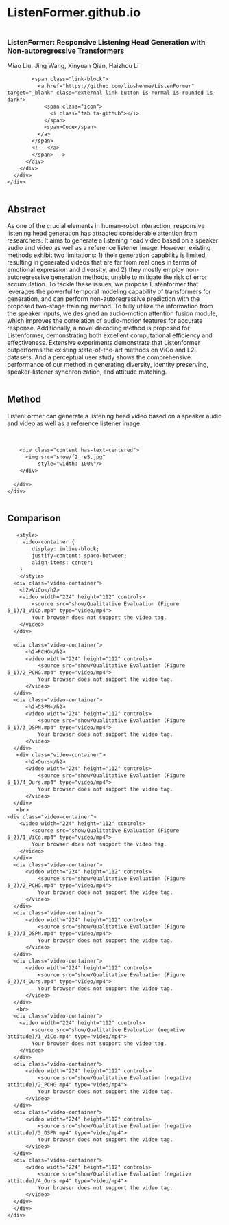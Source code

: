 # ListenFormer.github.io
<html>
<head>
  <meta charset="utf-8">
  <meta name="description"
        content="">
  <meta name="keywords" content="Speech-driven, 3D facial animation, codebook, discrete motion prior">
  <meta name="viewport" content="width=device-width, initial-scale=1">
  <title>ListenFormer</title>

  <!-- Global site tag (gtag.js) - Google Analytics -->
  <!-- <script async src="https://www.googletagmanager.com/gtag/js?id=G-PYVRSFMDRL"></script> -->
  <script>
    window.dataLayer = window.dataLayer || [];

    function gtag() {
      dataLayer.push(arguments);
    }

    gtag('js', new Date());

    gtag('config', 'G-PYVRSFMDRL');
  </script>

  <link href="https://fonts.googleapis.com/css?family=Google+Sans|Noto+Sans|Castoro"
        rel="stylesheet">

  <link rel="stylesheet" href="./static/css/bulma.min.css">
  <link rel="stylesheet" href="./static/css/bulma-carousel.min.css">
  <link rel="stylesheet" href="./static/css/bulma-slider.min.css">
  <link rel="stylesheet" href="./static/css/fontawesome.all.min.css">
  <link rel="stylesheet"
        href="https://cdn.jsdelivr.net/gh/jpswalsh/academicons@1/css/academicons.min.css">
  <link rel="stylesheet" href="./static/css/index.css">
  <link rel="icon" href="./static/images/favicon.svg">

  <script src="https://ajax.googleapis.com/ajax/libs/jquery/3.5.1/jquery.min.js"></script>
  <script defer src="./static/js/fontawesome.all.min.js"></script>
  <script src="./static/js/bulma-carousel.min.js"></script>
  <script src="./static/js/bulma-slider.min.js"></script>
  <script src="./static/js/index.js"></script>
</head>
<body>

  <section class="hero">
    <div class="hero-body">
      <div class="container is-max-desktop">
        <div class="columns is-centered">
          <div class="column has-text-centered">
	    <h3 class="xtitle is-1 publication-title">ListenFormer: Responsive Listening Head Generation with Non-autoregressive Transformers</h3>
            <div class="is-size-5 publication-authors">
              <!-- Paper authors -->
              <span class="author-block"></span>
              <a target="_blank">Miao Liu</a>,
              <span class="author-block"></span>
              <a target="_blank">Jing Wang</a>,
              <span class="author-block"></span>
              <a target="_blank">Xinyuan Qian</a>,
              <span class="author-block"></span>
              <a target="_blank">Haizhou Li</a>
            </div>

            <span class="link-block">
              <a href="https://github.com/liushenme/ListenFormer" target="_blank" class="external-link button is-normal is-rounded is-dark">
                <span class="icon">
                  <i class="fab fa-github"></i>
                </span>
                <span>Code</span>
              </a>
            </span>
            <!-- </a>
            </span> -->
          </div>
        </div>
      </div>
    </div>
  </section>


<section class="section">
  <div class="container is-max-desktop">
    <!-- Abstract. -->
    <div class="columns is-centered has-text-centered">
      <div class="column is-four-fifths">
        <h2 class="title is-3">Abstract</h2>
        <div class="content has-text-justified">
          <p>
As one of the crucial elements in human-robot interaction, responsive listening head generation has attracted considerable attention from researchers. It aims to generate a listening head video based on a speaker audio and video as well as a reference listener image. However, existing methods exhibit two limitations: 1) their generation capability is limited, resulting in generated videos that are far from real ones in terms of emotional expression and diversity, and 2) they mostly employ non-autoregressive generation methods, unable to mitigate the risk of error accumulation. To tackle these issues, we propose Listenformer that leverages the powerful temporal modeling capability of transformers for generation, and can perform non-autoregressive prediction with the proposed two-stage training method. To fully utilize the information from the speaker inputs, we designed an audio-motion attention fusion module, which improves the correlation of audio-motion features for accurate response. Additionally, a novel decoding method is proposed for Listenformer, demonstrating both excellent computational efficiency and effectiveness. Extensive experiments demonstrate that Listenformer outperforms the existing state-of-the-art methods on ViCo and L2L datasets. And a perceptual user study shows the comprehensive performance of our method in generating diversity, identity preserving, speaker-listener synchronization, and attitude matching.
          </p>
        </div>
      </div>
    </div>
    <!--/ Abstract. -->
  </div>
</section>


<section class="section">
  <div class="container is-max-desktop">
<!-- Method. -->
    <div class="columns is-centered">
      <div class="column is-full-width">
        <h2 class="title is-3">Method</h2>
        <div class="content has-text-justified">
          <p>
            ListenFormer can generate a listening head video based on a speaker audio and video as well as a reference listener image.
          </p>
        </div>
        <br/>

        <div class="content has-text-centered">
          <img src="show/f2_re5.jpg"
              style="width: 100%"/>
        </div>

      </div>
    </div>
  </div>
</section>  
<!--/ Method. -->
<section class="section">
  <div class="container is-max-desktop">
    <div class="columns is-centered">
      <div class="column is-full-width">
        <h2 class="title is-3">Comparison</h2>

       <style>
	    .video-container {
	        display: inline-block;
	        justify-content: space-between;
	        align-items: center;
	    }
    	</style>
	  <div class="video-container">
        <h2>ViCo</h2>
        <video width="224" height="112" controls>
            <source src="show/Qualitative Evaluation (Figure 5_1)/1_ViCo.mp4" type="video/mp4">
            Your browser does not support the video tag.
        </video>
      </div>

      <div class="video-container">
          <h2>PCHG</h2>
          <video width="224" height="112" controls>
              <source src="show/Qualitative Evaluation (Figure 5_1)/2_PCHG.mp4" type="video/mp4">   
              Your browser does not support the video tag.
          </video>
      </div>
      <div class="video-container">
          <h2>DSPN</h2>
          <video width="224" height="112" controls>
              <source src="show/Qualitative Evaluation (Figure 5_1)/3_DSPN.mp4" type="video/mp4">   
              Your browser does not support the video tag.
          </video>
      </div>
       <div class="video-container">
          <h2>Ours</h2>
          <video width="224" height="112" controls>
              <source src="show/Qualitative Evaluation (Figure 5_1)/4_Ours.mp4" type="video/mp4">   
              Your browser does not support the video tag.
          </video>
      </div>      
       <br>
	<div class="video-container">
        <video width="224" height="112" controls>
            <source src="show/Qualitative Evaluation (Figure 5_2)/1_ViCo.mp4" type="video/mp4">
            Your browser does not support the video tag.
        </video>
      </div>
      <div class="video-container">
          <video width="224" height="112" controls>
              <source src="show/Qualitative Evaluation (Figure 5_2)/2_PCHG.mp4" type="video/mp4">   
              Your browser does not support the video tag.
          </video>
      </div>
      <div class="video-container">
          <video width="224" height="112" controls>
              <source src="show/Qualitative Evaluation (Figure 5_2)/3_DSPN.mp4" type="video/mp4">   
              Your browser does not support the video tag.
          </video>
      </div>        
      <div class="video-container">
          <video width="224" height="112" controls>
              <source src="show/Qualitative Evaluation (Figure 5_2)/4_Ours.mp4" type="video/mp4">   
              Your browser does not support the video tag.
          </video>
      </div>
       <br>
	  <div class="video-container">
        <video width="224" height="112" controls>
            <source src="show/Qualitative Evaluation (negative attitude)/1_ViCo.mp4" type="video/mp4">
            Your browser does not support the video tag.
        </video>
      </div>
      <div class="video-container">
          <video width="224" height="112" controls>
              <source src="show/Qualitative Evaluation (negative attitude)/2_PCHG.mp4" type="video/mp4">   
              Your browser does not support the video tag.
          </video>
      </div>
      <div class="video-container">
          <video width="224" height="112" controls>
              <source src="show/Qualitative Evaluation (negative attitude)/3_DSPN.mp4" type="video/mp4">   
              Your browser does not support the video tag.
          </video>
      </div>        
      <div class="video-container">
          <video width="224" height="112" controls>
              <source src="show/Qualitative Evaluation (negative attitude)/4_Ours.mp4" type="video/mp4">   
              Your browser does not support the video tag.
          </video>
      </div>
      </div>
    </div>
  </div>
</section>  
